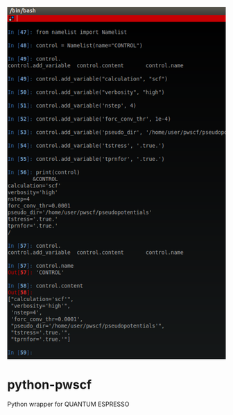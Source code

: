 ![scrot](img/ipynb.png?raw=true "Optional Title")
# python-pwscf
Python wrapper for QUANTUM ESPRESSO
